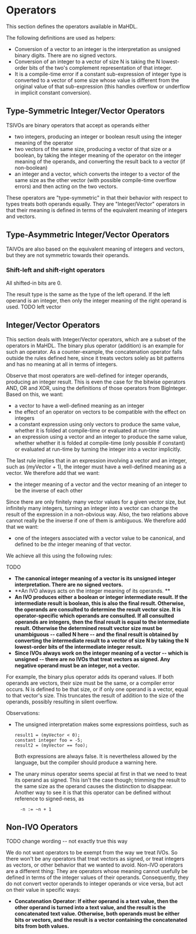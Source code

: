 
# Operators

This section defines the operators available in MaHDL.

The following definitions are used as helpers:
* Conversion of a vector to an integer is the interpretation as unsigned binary digits. There are no signed vectors.
* Conversion of an integer to a vector of size N is taking the N lowest-order bits of the two's complement
representation of that integer.
* It is a compile-time error if a constant sub-expression of integer type is converted to a vector of some size whose
value is different from the original value of that sub-expression (this handles overflow or underflow in implicit
constant conversion).

## Type-Symmetric Integer/Vector Operators

TSIVOs are binary operators that accept as operands either
* two integers, producing an integer or boolean result using the integer meaning of the operator
* two vectors of the same size, producing a vector of that size or a boolean, by taking the integer meaning of the
operator on the integer meaning of the operands, and converting the result back to a vector (if non-boolean)
* an integer and a vector, which converts the integer to a vector of the same size as the other vector (with possible
compile-time overflow errors) and then acting on the two vectors.

These operators are "type-symmetric" in that their behavior with respect to types treats both operands equally. They
are "Integer/Vector" operators in that their meaning is defined in terms of the equivalent meaning of integers and
vectors.

## Type-Asymmetric Integer/Vector Operators

TAIVOs are also based on the equivalent meaning of integers and vectors, but they are not symmetric towards their
operands.

### Shift-left and shift-right operators

All shifted-in bits are 0.

The result type is the same as the type of the left operand. If the left operand is an integer, then only the
integer meaning of the right operand is used. TODO left vector

## Integer/Vector Operators

This section deals with Integer/Vector operators, which are a subset of the operators in MaHDL. The binary plus operator
(addition) is an example for such an operator. As a counter-example, the concatenation operator falls outside the rules
defined here, since it treats vectors solely as bit patterns and has no meaning at all in terms of integers.

Observe that most operators are well-defined for integer operands, producing an integer result. This is even the case
for the bitwise operators AND, OR and XOR, using the definitions of those operators from BigInteger. Based on this, we
want:
* a vector to have a well-defined meaning as an integer
* the effect of an operator on vectors to be compatible with the effect on integers
* a constant expression using only vectors to produce the same value, whether it is folded at compile-time or evaluated
at run-time
* an expression using a vector and an integer to produce the same value, whether whether it is folded at compile-time
(only possible if constant) or evaluated at run-time by turning the integer into a vector implicitly.

The last rule implies that in an expression involving a vector and an integer, such as (myVector + 1), the integer must
have a well-defined meaning as a vector. We therefore add that we want:

* the integer meaning of a vector and the vector meaning of an integer to be the inverse of each other

Since there are only finitely many vector values for a given vector size, but infinitely many integers, turning an
integer into a vector can change the result of the expression in a non-obvious way. Also, the two relations above cannot
really be the inverse if one of them is ambiguous. We therefore add that we want:

* one of the integers associated with a vector value to be canonical, and defined to be *the* integer meaning of that
vector.

We achieve all this using the following rules:

TODO
* **The canonical integer meaning of a vector is its unsigned integer interpretation. There are no signed vectors.** 
* **An IVO always acts on the integer meaning of its operands. **
* **An IVO produces either a boolean or integer intermediate result. If the intermediate result is boolean, this is also
the final result. Otherwise, the operands are consulted to determine the result vector size. It is operator-specific
which operands are consulted. If all consulted operands are integers, then the final result is equal to the intermediate
result. Otherwise the determined result vector size must be unambiguous -- called N here -- and the final result is
obtained by converting the intermediate result to a vector of size N by taking the N lowest-order bits of the
intermediate integer result.**
* **Since IVOs always work on the integer meaning of a vector -- which is unsigned -- there are no IVOs that treat
vectors as signed. Any negative operand must be an integer, not a vector.**

For example, the binary plus operator adds its operand values. If both operands are vectors, their size must be the
same, or a compiler error occurs. N is defined to be that size, or if only one operand is a vector, equal to that
vector's size. This truncates the result of addition to the size of the operands, possibly resulting in silent overflow.


Observations:

* The unsigned interpretation makes some expressions pointless, such as

      result1 = (myVector < 0);
      constant integer foo = -5;
      result2 = (myVector == foo);

  Both expressions are always false. It is nevertheless allowed by the language, but
  the compiler should produce a warning here.

* The unary minus operator seems special at first in that we need to treat its
operand as signed. This isn't the case though; trimming the result to the same
size as the operand causes the distinction to disappear. Another way to see it is
that this operator can be defined without reference to signed-ness, as
 
        -n := ~n + 1

## Non-IVO Operators

TODO change wording -- not exactly true this way

We do not want operators to be exempt from the way we treat IVOs. So there won't be
any operators that treat vectors as signed, or treat integers as vectors, or other
behavior that we wanted to avoid. Non-IVO operators are a different thing: They are
operators whose meaning cannot usefully be defined in terms of the integer values
of their operands. Consequently, they do not convert vector operands to integer
operands or vice versa, but act on their value in specific ways:

* **Concatenation Operator: If either operand is a text value, then the other operand
is turned into a text value, and the result is the concatenated text value. Otherwise,
both operands must be either bits or vectors, and the result is a vector containing
the concatenated bits from both values.**

